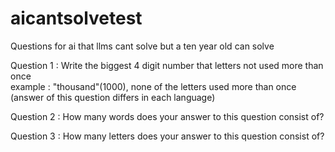 # aicantsolvetest
Questions for ai that llms cant solve but a ten year old can solve

Question 1 :
Write the biggest 4 digit number that letters not used more than once   
example : "thousand"(1000),  none of the letters used more than once    
(answer of this question differs in each language)

Question 2 :
How many words does your answer to this question consist of?

Question 3 :
How many letters does your answer to this question consist of?
